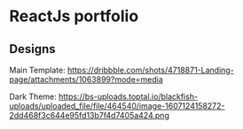 # ReactJs portfolio

## Designs

Main Template: https://dribbble.com/shots/4718871-Landing-page/attachments/1063899?mode=media

Dark Theme: https://bs-uploads.toptal.io/blackfish-uploads/uploaded_file/file/464540/image-1607124158272-2dd468f3c644e95fd13b7f4d7405a424.png
